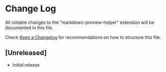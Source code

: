 # Change Log

All notable changes to the "markdown-preview-helper" extension will be documented in this file.

Check [Keep a Changelog](http://keepachangelog.com/) for recommendations on how to structure this file.

## [Unreleased]

- Initial release